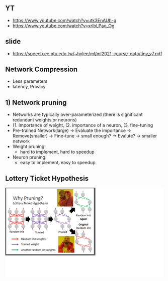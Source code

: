 ## YT  
  * https://www.youtube.com/watch?v=utk3EnAUh-g  
  * https://www.youtube.com/watch?v=xrlbLPaq_Og  

## slide  
  * https://speech.ee.ntu.edu.tw/~hylee/ml/ml2021-course-data/tiny_v7.pdf  

## Network Compression  
  * Less parameters  
  * latency, Privacy  

## 1) Network pruning  
  * Networks are typically over-parameterized (there is significant redundant weights or neurons)  
  * (1. importance of weight, (2. importance of a neuron, (3. fine-tuning  
  * Pre-trained Network(large) -> Evaluate the importance -> Remove(smaller) -> Fine-tune -> small enough? -> Evalute? -> smaller network  
  * Weight pruning:  
    * hard to implement, hard to speedup  
  * Neuron pruning:
    * easy to implement, easy to speedup  

## Lottery Ticket Hypothesis  
 ![Image of Yaktocat](https://github.com/ting-chih/NTU-ML2021spring/blob/main/image/lottery.png)  
